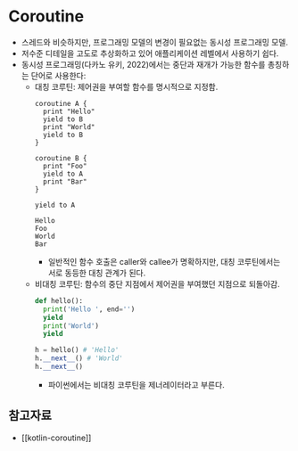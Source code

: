 # Coroutine

* 스레드와 비슷하지만, 프로그래밍 모델의 변경이 필요없는 동시성 프로그래밍 모델.
* 저수준 디테일을 고도로 추상화하고 있어 애플리케이션 레벨에서 사용하기 쉽다.
* 동시성 프로그래밍(다카노 유키, 2022)에서는 중단과 재개가 가능한 함수를 총칭하는 단어로 사용한다:
  * 대칭 코루틴: 제어권을 부여할 함수를 명시적으로 지정함.
    ```
    coroutine A {
      print "Hello"
      yield to B
      print "World"
      yield to B
    }

    coroutine B {
      print "Foo"
      yield to A
      print "Bar"
    }

    yield to A
    ```
    ```
    Hello
    Foo
    World
    Bar
    ```
    * 일반적인 함수 호출은 caller와 callee가 명확하지만, 대칭 코루틴에서는 서로 동등한 대칭 관계가 된다.
  * 비대칭 코루틴: 함수의 중단 지점에서 제어권을 부여했던 지점으로 되돌아감.
    ```python
    def hello():
      print('Hello ', end='')
      yield
      print('World')
      yield

    h = hello() # 'Hello'
    h.__next__() # 'World'
    h.__next__()
    ```
    * 파이썬에서는 비대칭 코루틴을 제너레이터라고 부른다.

## 참고자료

* [[kotlin-coroutine]]
